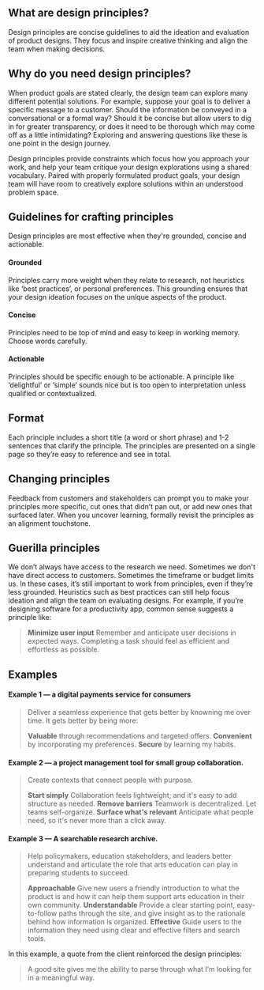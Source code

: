 ## What are design principles?

Design principles are concise guidelines to aid the ideation and evaluation of product designs. They focus and inspire creative thinking and align the team when making decisions. 


## Why do you need design principles?

When product goals are stated clearly, the design team can explore many different potential solutions. For example, suppose your goal is to deliver a specific message to a customer. Should the information be conveyed in a conversational or a formal way? Should it be concise but allow users to dig in for greater transparency, or does it need to be thorough which may come off as a little intimidating? Exploring and answering questions like these is one point in the design journey.

Design principles provide constraints which focus how you approach your work, and help your team critique your design explorations using a shared vocabulary. Paired with properly formulated product goals, your design team will have room to creatively explore solutions within an understood problem space.


## Guidelines for crafting principles

Design principles are most effective when they're grounded, concise and actionable.

#### Grounded 
Principles carry more weight when they relate to research, not heuristics like ‘best practices’, or personal preferences. This grounding ensures that your design ideation focuses on the unique aspects of the product. 

#### Concise 
Principles need to be top of mind and easy to keep in working memory. Choose words carefully.

#### Actionable 
Principles should be specific enough to be actionable. A principle like ‘delightful’ or ‘simple’ sounds nice but is too open to interpretation unless qualified or contextualized.

## Format

Each principle includes a short title (a word or short phrase) and 1-2 sentences that clarify the principle. The principles are presented on a single page so they’re easy to reference and see in total.

## Changing principles

Feedback from customers and stakeholders can prompt you to make your principles more specific, cut ones that didn’t pan out, or add new ones that surfaced later. When you uncover learning, formally revisit the principles as an alignment touchstone.

## Guerilla principles

We don’t always have access to the research we need. Sometimes we don't have direct access to customers. Sometimes the timeframe or budget limits us. 
In these cases, it’s still important to work from principles, even if they’re less grounded. Heuristics such as best practices can still help focus ideation and align the team on evaluating designs. For example, if you’re designing software for a productivity app, common sense suggests a principle like:

> **Minimize user input**
> Remember and anticipate user decisions in expected ways. Completing a task should feel as efficient and effortless as possible.

## Examples

#### Example 1 — a digital payments service for consumers

> Deliver a seamless experience that gets better by knowning me over time. 
> It gets better by being more:
>
> **Valuable** through recommendations and targeted offers.
> **Convenient** by incorporating my preferences.
> **Secure** by learning my habits.

#### Example 2 — a project management tool for small group collaboration.

> Create contexts that connect people with purpose.
> 
> **Start simply** Collaboration feels lightweight, and it's easy to add structure as needed.
> **Remove barriers** Teamwork is decentralized. Let teams self-organize.
> **Surface what's relevant** Anticipate what people need, so it's never more than a click away.

#### Example 3 — A searchable research archive.

> Help policymakers, education stakeholders, and leaders better understand and articulate the role that arts education can play in preparing students to succeed.
> 
> **Approachable** Give new users a friendly introduction to what the product is and how it can help them support arts education in their own community.
> **Understandable** Provide a clear starting point, easy-to-follow paths through the site, and give insight as to the rationale behind how information is organized. 
> **Effective** Guide users to the information they need using clear and effective filters and search tools.

In this example, a quote from the client reinforced the design principles:
> A good site gives me the ability to parse through what I’m looking for in a meaningful way.




